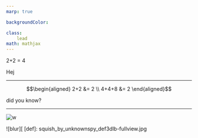 ```yaml
---
marp: true

backgroundColor:

class:
    lead
math: mathjax
---
```


2+2 = 4

Hej

---

$$\begin{aligned} 2+2 &= 2 \\ 4+4+8 &= 2 \end{aligned}$$

did you know?

---

![w](gamer/sqush.jpg)

![blur][
[def]: squish_by_unknownspy_def3dlb-fullview.jpg